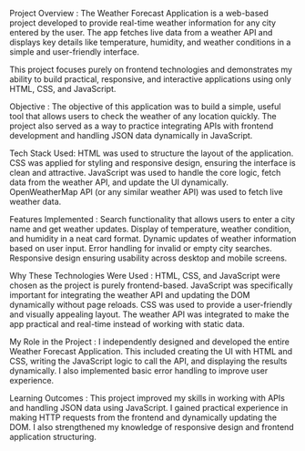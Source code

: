 Project Overview :
The Weather Forecast Application is a web-based project developed to provide real-time weather information for any city entered by the user. The app fetches live data from a weather API and displays key details like temperature, humidity, and weather conditions in a simple and user-friendly interface.

This project focuses purely on frontend technologies and demonstrates my ability to build practical, responsive, and interactive applications using only HTML, CSS, and JavaScript.

Objective :
The objective of this application was to build a simple, useful tool that allows users to check the weather of any location quickly. The project also served as a way to practice integrating APIs with frontend development and handling JSON data dynamically in JavaScript.

Tech Stack Used:
HTML was used to structure the layout of the application.
CSS was applied for styling and responsive design, ensuring the interface is clean and attractive.
JavaScript was used to handle the core logic, fetch data from the weather API, and update the UI dynamically.
OpenWeatherMap API (or any similar weather API) was used to fetch live weather data.

Features Implemented :
Search functionality that allows users to enter a city name and get weather updates.
Display of temperature, weather condition, and humidity in a neat card format.
Dynamic updates of weather information based on user input.
Error handling for invalid or empty city searches.
Responsive design ensuring usability across desktop and mobile screens.

Why These Technologies Were Used :
HTML, CSS, and JavaScript were chosen as the project is purely frontend-based.
JavaScript was specifically important for integrating the weather API and updating the DOM dynamically without page reloads.
CSS was used to provide a user-friendly and visually appealing layout.
The weather API was integrated to make the app practical and real-time instead of working with static data.

My Role in the Project :
I independently designed and developed the entire Weather Forecast Application. This included creating the UI with HTML and CSS, writing the JavaScript logic to call the API, and displaying the results dynamically. I also implemented basic error handling to improve user experience.

Learning Outcomes :
This project improved my skills in working with APIs and handling JSON data using JavaScript. I gained practical experience in making HTTP requests from the frontend and dynamically updating the DOM. I also strengthened my knowledge of responsive design and frontend application structuring.
